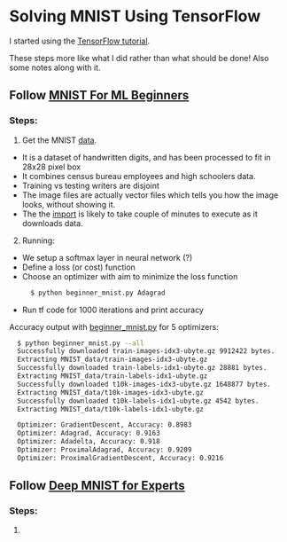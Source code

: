 # Solving MNIST Using TensorFlow

I started using the [TensorFlow tutorial](https://www.tensorflow.org/tutorials/).


These steps more like what I did rather than what should be done! Also some notes along with it.


## Follow [MNIST For ML Beginners](https://www.tensorflow.org/tutorials/mnist/beginners/)

### Steps:

1. Get the MNIST [data](http://yann.lecun.com/exdb/mnist/).
  - It is a dataset of handwritten digits, and has been processed to fit in 28x28 pixel box
  - It combines census bureau employees and high schoolers data.
  - Training vs testing writers are disjoint
  - The image files are actually vector files which tells you how the image looks, without showing it.
  - The the [import](https://github.com/tensorflow/tensorflow/blob/master/tensorflow/examples/tutorials/mnist/mnist_softmax.py#L37) is likely to take couple of minutes to execute as it downloads data.

2. Running:
  - We setup a softmax layer in neural network (?)
  - Define a loss (or cost) function
  - Choose an optimizer with aim to minimize the loss function
    ```bash
      $ python beginner_mnist.py Adagrad
    ```
  - Run tf code for 1000 iterations and print accuracy

Accuracy output with [beginner_mnist.py](./beginner_mnist.py) for 5 optimizers:

```bash
  $ python beginner_mnist.py --all
  Successfully downloaded train-images-idx3-ubyte.gz 9912422 bytes.
  Extracting MNIST_data/train-images-idx3-ubyte.gz
  Successfully downloaded train-labels-idx1-ubyte.gz 28881 bytes.
  Extracting MNIST_data/train-labels-idx1-ubyte.gz
  Successfully downloaded t10k-images-idx3-ubyte.gz 1648877 bytes.
  Extracting MNIST_data/t10k-images-idx3-ubyte.gz
  Successfully downloaded t10k-labels-idx1-ubyte.gz 4542 bytes.
  Extracting MNIST_data/t10k-labels-idx1-ubyte.gz

  Optimizer: GradientDescent, Accuracy: 0.8983
  Optimizer: Adagrad, Accuracy: 0.9163
  Optimizer: Adadelta, Accuracy: 0.918
  Optimizer: ProximalAdagrad, Accuracy: 0.9209
  Optimizer: ProximalGradientDescent, Accuracy: 0.9216
```


## Follow [Deep MNIST for Experts](https://www.tensorflow.org/tutorials/mnist/pros/)

### Steps:

1.
